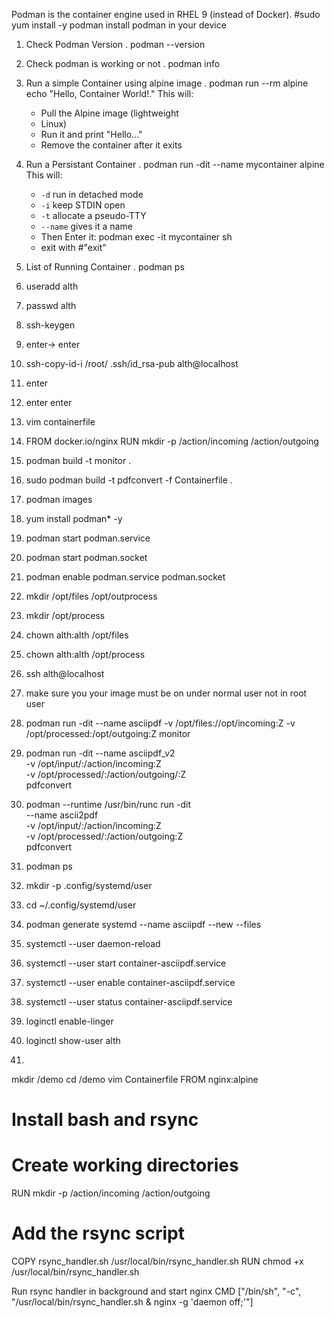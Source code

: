 Podman is the container engine used in RHEL 9 (instead of Docker).
	#sudo yum install -y podman
install podman in your device

1. Check Podman Version
	. podman --version
2. Check podman is working or not
	. podman info
3. Run a simple Container using alpine image
	. podman run --rm alpine echo "Hello, Container World!."
	This will:
	- Pull the Alpine image (lightweight
	- Linux)
	- Run it and print "Hello..."
	- Remove the container after it exits
4. Run a Persistant Container 
	. podman run -dit --name mycontainer alpine
		This will:
	- `-d` run in detached mode
	- `-i` keep STDIN open
	- `-t` allocate a pseudo-TTY
	- `--name` gives it a name
	- Then Enter it:
			podman exec -it mycontainer sh
	- exit with #"exit"
5. List of Running Container
	. podman ps

6. useradd alth
7. passwd alth
8. ssh-keygen
9. enter-> enter
10. ssh-copy-id-i  /root/ .ssh/id_rsa-pub alth@localhost
11. enter
12. enter enter
13. vim containerfile
14.  FROM docker.io/nginx
	   RUN mkdir -p /action/incoming /action/outgoing
15. podman build -t monitor .
16. sudo podman build -t pdfconvert -f Containerfile .
17. podman images
18. yum install podman* -y
19. podman start podman.service
20. podman start podman.socket
21. podman enable podman.service podman.socket
22. mkdir /opt/files /opt/outprocess
23. mkdir /opt/process
24. chown alth:alth /opt/files
25. chown alth:alth /opt/process
26. ssh alth@localhost
27. make sure you your image must be on under normal user not in root user
28. podman run -dit --name asciipdf -v /opt/files://opt/incoming:Z -v /opt/processed:/opt/outgoing:Z monitor
29. podman run -dit --name asciipdf_v2 \
	  -v /opt/input/:/action/incoming:Z \
	  -v /opt/processed/:/action/outgoing/:Z \
	  pdfconvert
30. podman --runtime /usr/bin/runc run -dit \
	  --name ascii2pdf \
	  -v /opt/input/:/action/incoming:Z \
	  -v /opt/processed/:/action/outgoing:Z \
	  pdfconvert


31. podman ps
32. mkdir -p .config/systemd/user
33. cd ~/.config/systemd/user
34. podman generate systemd --name asciipdf --new --files
35. systemctl --user daemon-reload
36. systemctl --user start container-asciipdf.service
37. systemctl --user enable container-asciipdf.service
38. systemctl --user status container-asciipdf.service
39. loginctl enable-linger
40. loginctl show-user alth
41. 

mkdir /demo
cd /demo
vim Containerfile
FROM nginx:alpine

# Install bash and rsync

# Create working directories
RUN mkdir -p /action/incoming /action/outgoing

# Add the rsync script
COPY rsync_handler.sh /usr/local/bin/rsync_handler.sh
RUN chmod +x /usr/local/bin/rsync_handler.sh

Run rsync handler in background and start nginx
CMD ["/bin/sh", "-c", "/usr/local/bin/rsync_handler.sh & nginx -g 'daemon off;'"]
